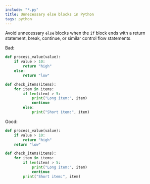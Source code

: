```yaml
---
include: "*.py"
title: Unnecessary else blocks in Python
tags: python
---
```


Avoid unnecessary `else` blocks when the `if` block ends with a return statement, break, continue, or similar control flow statements.

Bad:

```python
def process_value(value):
    if value > 10:
        return "high"
    else:
        return "low"
```

```python
def check_items(items):
    for item in items:
        if len(item) > 5:
            print("Long item:", item)
            continue
        else:
            print("Short item:", item)
```

Good:

```python
def process_value(value):
    if value > 10:
        return "high"
    return "low"
```

```python
def check_items(items):
    for item in items:
        if len(item) > 5:
            print("Long item:", item)
            continue
        print("Short item:", item)
```
